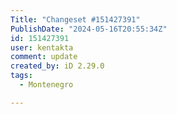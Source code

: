 ```yaml
---
Title: "Changeset #151427391"
PublishDate: "2024-05-16T20:55:34Z"
id: 151427391
user: kentakta
comment: update
created_by: iD 2.29.0
tags:
  - Montenegro

---
```

